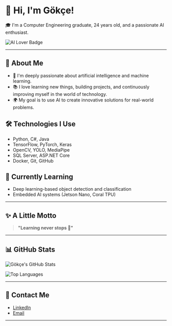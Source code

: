# 👋 Hi, I'm Gökçe!

🎓 I'm a Computer Engineering graduate, 24 years old, and a passionate AI enthusiast.

![AI Lover Badge](https://img.shields.io/badge/AI%20Lover-❤️‍🔥-brightgreen)

---

## 🚀 About Me
- 🤖 I'm deeply passionate about artificial intelligence and machine learning.
- 📚 I love learning new things, building projects, and continuously improving myself in the world of technology.
- 🌍 My goal is to use AI to create innovative solutions for real-world problems.

## 🛠️ Technologies I Use
- Python, C#, Java
- TensorFlow, PyTorch, Keras
- OpenCV, YOLO, MediaPipe
- SQL Server, ASP.NET Core
- Docker, Git, GitHub

## 🌱 Currently Learning
- Deep learning-based object detection and classification
- Embedded AI systems (Jetson Nano, Coral TPU)

---

## ✨ A Little Motto
> **"Learning never stops 🚀"**

---

## 📊 GitHub Stats

![Gökçe's GitHub Stats]([https://github-readme-stats.vercel.app/api?username=yourgithubusername&show_icons=true&theme=radical(https://github.com/skyceeee))

![Top Languages](https://github-readme-stats.vercel.app/api/top-langs/?username=yourgithubusername&layout=compact&theme=radical)

---

## 💬 Contact Me
- [LinkedIn]([https://www.linkedin.com/in/your-linkedin-profile/](https://www.linkedin.com/in/gökçe-keskin-9b43b8213/))
- [Email](keskingokcee@gmail.com)

---

